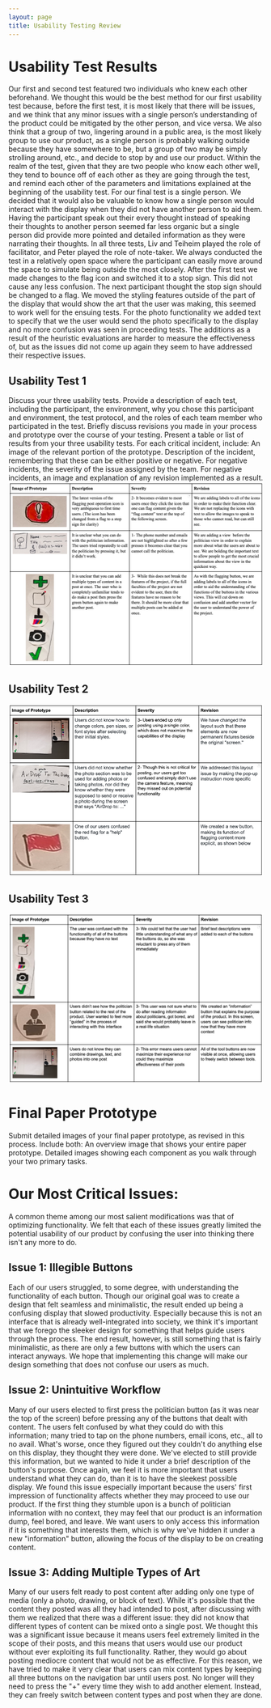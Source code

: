```yaml
---
layout: page
title: Usability Testing Review
---
```


# Usability Test Results
Our first and second test featured two individuals who knew each other beforehand. We thought this would be the best method for our first usability test because, before the first test, it is most likely that there will be issues, and we think that any minor issues with a single person’s understanding of the product could be mitigated by the other person, and vice versa. We also think that a group of two, lingering around in a public area, is the most likely group to use our product, as a single person is probably walking outside because they have somewhere to be, but a group of two may be simply strolling around, etc., and decide to stop by and use our product. Within the realm of the test, given that they are two people who know each other well, they tend to bounce off of each other as they are going through the test, and remind each other of the parameters and limitations explained at the beginning of the usability test. For our final test is a single person. We decided that it would also be valuable to know how a single person would interact with the display when they did not have another person to aid them. Having the participant speak out their every thought instead of speaking their thoughts to another person seemed far less organic but a single person did provide more pointed and detailed information as they were narrating their thoughts. In all three tests, Liv and Teiheim played the role of facilitator, and Peter played the role of note-taker. We always conducted the test in a relatively open space where the participant can easily move around the space to simulate being outside the most closely. 
After the first test we made changes to the flag icon and switched it to a stop sign. This did not cause any less confusion. The next participant thought the stop sign should be changed to a flag. We moved the styling features outside of the part of the display that would show the art that the user was making, this seemed to work well for the ensuing tests. For the photo functionality we added text to specify that we the user would send the photo specifically to the display and no more confusion was seen in proceeding tests. The additions as a result of the heuristic evaluations are harder to measure the effectiveness of, but as the issues did not come up again they seem to have addressed their respective issues.


## Usability Test 1
Discuss your three usability tests. Provide a description of each test, including the participant, the environment, why you chose this participant and environment, the test protocol, and the roles of each team member who participated in the test. Briefly discuss revisions you made in your process and prototype over the course of your testing.
Present a table or list of results from your three usability tests. For each critical incident, include:
  An image of the relevant portion of the prototype.
  Description of the incident, remembering that these can be either positive or negative.
  For negative incidents, the severity of the issue assigned by the team.
  For negative incidents, an image and explanation of any revision implemented as a result.
![UsabilityTestOne](/img/ut1.png)

## Usability Test 2
![UsabilityTestTwo](/img/ut2.png)


## Usability Test 3
![UsabilityTestThree](/img/ut3.png)


# Final Paper Prototype

Submit detailed images of your final paper prototype, as revised in this process. Include both:
  An overview image that shows your entire paper prototype.
  Detailed images showing each component as you walk through your two primary tasks.

# Our Most Critical Issues:

A common theme among our most salient modifications was that of optimizing functionality. We felt that each of these issues greatly limited the potential usability of our product by confusing the user into thinking there isn't any more to do.

## Issue 1: Illegible Buttons
Each of our users struggled, to some degree, with understanding the functionality of each button. Though our original goal was to create a design that felt seamless and minimalistic, the result ended up being a confusing display that slowed productivity. Especially because this is not an interface that is already well-integrated into society, we think it's important that we forego the sleeker design for something that helps guide users through the process. The end result, however, is still something that is fairly minimalistic, as there are only a few buttons with which the users can interact anyways. We hope that implementing this change will make our design something that does not confuse our users as much.

## Issue 2: Unintuitive Workflow
Many of our users elected to first press the politician button (as it was near the top of the screen) before pressing any of the buttons that dealt with content. The users felt confused by what they could do with this information; many tried to tap on the phone numbers, email icons, etc., all to no avail. What's worse, once they figured out they couldn't do anything else on this display, they thought they were done. We've elected to still provide this information, but we wanted to hide it under a brief description of the button's purpose. Once again, we feel it is more important that users understand what they can do, than it is to have the sleekest possible display. We found this issue especially important because the users' first impression of functionality affects whether they may proceed to use our product. If the first thing they stumble upon is a bunch of politician information with no context, they may feel that our product is an information dump, feel bored, and leave. We want users to only access this information if it is something that interests them, which is why we've hidden it under a new "information" button, allowing the focus of the display to be on creating content.

## Issue 3: Adding Multiple Types of Art
Many of our users felt ready to post content after adding only one type of media (only a photo, drawing, or block of text). While it's possible that the content they posted was all they had intended to post, after discussing with them we realized that there was a different issue: they did not know that different types of content can be mixed onto a single post. We thought this was a significant issue because it means users feel extremely limited in the scope of their posts, and this means that users would use our product without ever exploiting its full functionality. Rather, they would go about posting mediocre content that would not be as effective. For this reason, we have tried to make it very clear that users can mix content types by keeping all three buttons on the navigation bar until users post. No longer will they need to press the "+" every time they wish to add another element. Instead, they can freely switch between content types and post when they are done. 
